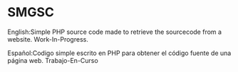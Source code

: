 # SMGSC
English:Simple PHP source code made to retrieve the sourcecode from a website.
Work-In-Progress.

Español:Codigo simple escrito en PHP para obtener el código fuente de una página web.
Trabajo-En-Curso
